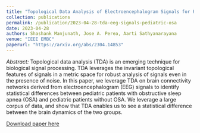 ```yaml
---
title: "Topological Data Analysis of Electroencephalogram Signals for Pediatric Obstructive Sleep Apnea"
collection: publications
permalink: /publication/2023-04-28-tda-eeg-signals-pediatric-osa
date: 2023-04-28
authors: Shashank Manjunath, Jose A. Perea, Aarti Sathyanarayana
venue: "IEEE EMBC"
paperurl: "https://arxiv.org/abs/2304.14853"
---
```


_Abstract:_ Topological data analysis (TDA) is an emerging technique for
biological signal processing. TDA leverages the invariant topological features
of signals in a metric space for robust analysis of signals even in the presence
of noise. In this paper, we leverage TDA on brain connectivity networks derived
from electroencephalogram (EEG) signals to identify statistical differences
between pediatric patients with obstructive sleep apnea (OSA) and pediatric
patients without OSA. We leverage a large corpus of data, and show that TDA
enables us to see a statistical difference between the brain dynamics of the two
groups.

[Download paper here](https://arxiv.org/abs/2304.14853)
